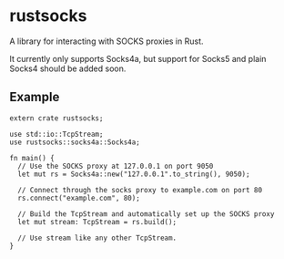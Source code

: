rustsocks
=========

A library for interacting with SOCKS proxies in Rust.

It currently only supports Socks4a, but support for Socks5 and plain Socks4 should be added soon.

Example
-------
    extern crate rustsocks;
    
    use std::io::TcpStream;
    use rustsocks::socks4a::Socks4a;
    
    fn main() {
      // Use the SOCKS proxy at 127.0.0.1 on port 9050
      let mut rs = Socks4a::new("127.0.0.1".to_string(), 9050);
      
      // Connect through the socks proxy to example.com on port 80
      rs.connect("example.com", 80);
      
      // Build the TcpStream and automatically set up the SOCKS proxy
      let mut stream: TcpStream = rs.build();
      
      // Use stream like any other TcpStream.
    }
